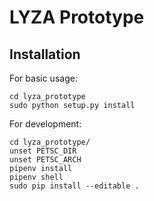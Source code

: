 # LYZA Prototype

## Installation

For basic usage:

    cd lyza_prototype
    sudo python setup.py install


For development:

    cd lyza_prototype/
    unset PETSC_DIR
    unset PETSC_ARCH
    pipenv install
    pipenv shell
    sudo pip install --editable .
